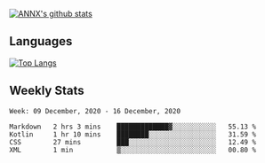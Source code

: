 [![ANNX's github stats](https://github-readme-stats.vercel.app/api?username=NXAN2901&count_private=true&show_icons=true&theme=vue)](https://github.com/NXAN2901)

## Languages
[![Top Langs](https://github-readme-stats.vercel.app/api/top-langs/?username=NXAN2901)](https://github.com/NXAN2901)

## Weekly Stats
<!--START_SECTION:waka-->
```text
Week: 09 December, 2020 - 16 December, 2020

Markdown   2 hrs 3 mins    █████████████▓░░░░░░░░░░░   55.13 % 
Kotlin     1 hr 10 mins    ████████░░░░░░░░░░░░░░░░░   31.59 % 
CSS        27 mins         ███░░░░░░░░░░░░░░░░░░░░░░   12.49 % 
XML        1 min           ▒░░░░░░░░░░░░░░░░░░░░░░░░   00.80 % 
```
<!--END_SECTION:waka-->
